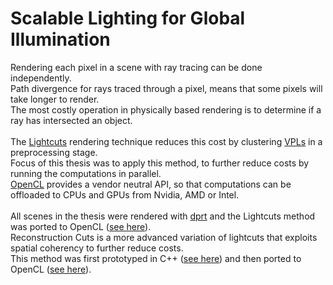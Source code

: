 # Scalable Lighting for Global Illumination

Rendering each pixel in a scene with ray tracing can be done independently.
<br>
Path divergence for rays traced through a pixel, means that some pixels will take longer to render.
<br>
The most costly operation in physically based rendering is to determine if a ray has intersected an object.
<br>
<br>
The [Lightcuts](https://www.cs.cornell.edu/~kb/projects/lightcuts/) rendering technique reduces this cost by 
clustering [VPLs](https://dl.acm.org/doi/pdf/10.1145/258734.258769) in a preprocessing stage.
<br>
Focus of this thesis was to apply this method, to further reduce costs by running the computations in parallel.
<br>
[OpenCL](https://www.khronos.org/opencl/) provides a vendor neutral API, so that computations can be offloaded to CPUs and GPUs from Nvidia, AMD or Intel.
<br><br>
All scenes in the thesis were rendered with [dprt](https://github.com/bingecoding/dprt) and the Lightcuts method was ported 
to OpenCL ([see here](https://github.com/bingecoding/dprt/blob/main/src/kernels/lightcutsgpu_kernel.cl)).
<br>
Reconstruction Cuts is a more advanced variation of lightcuts that exploits spatial coherency to further reduce costs.
<br>
This method was first prototyped in C++ ([see here](https://github.com/bingecoding/dprt/blob/main/src/engines/reconstructioncutscpu.cpp)) 
and then ported to OpenCL ([see here](https://github.com/bingecoding/dprt/blob/main/src/kernels/reconstructioncutsgpu_kernel.cl)).